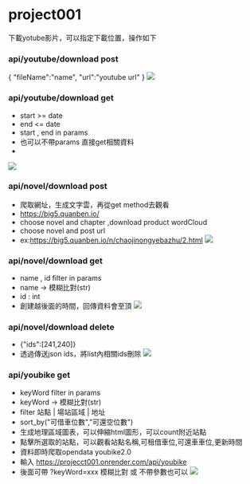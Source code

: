 # project001

下載yotube影片，可以指定下載位置，操作如下
### api/youtube/download post
{
    "fileName":"name",
    "url":"youtube url"
}
![](https://github.com/leolee1204/project001/blob/f94213fa482b9acae949a51322317961383a9a06/images/youtube_post.png)


### api/youtube/download get
* start >= date
* end <= date
* start , end in params
* 也可以不帶params 直接get相關資料
* 
![](https://github.com/leolee1204/project001/blob/f94213fa482b9acae949a51322317961383a9a06/images/youbike_get.png)

### api/novel/download post

* 爬取網址，生成文字雲，再從get method去觀看
* https://big5.quanben.io/
* choose novel and chapter ,download product wordCloud
* choose novel and post url
* ex:https://big5.quanben.io/n/chaojinongyebazhu/2.html
![](https://github.com/leolee1204/project001/blob/f94213fa482b9acae949a51322317961383a9a06/images/novel_post.png)

### api/novel/download get
* name , id filter in params
* name -> 模糊比對(str)
* id : int
* 創建越後面的時間，回傳資料會至頂
![](https://github.com/leolee1204/project001/blob/f94213fa482b9acae949a51322317961383a9a06/images/novel_get.png)

### api/novel/download delete
* {"ids":[241,240]}
* 透過傳送json ids，將list內相關ids刪除
![](https://github.com/leolee1204/project001/blob/f94213fa482b9acae949a51322317961383a9a06/images/novel_delete.png)

### api/youbike get
* keyWord filter in params
* keyWord -> 模糊比對(str)
* filter 站點 | 場站區域 | 地址
* sort_by("可借車位數","可還空位數")
* 生成地理區域圖表，可以伸縮html圖形，可以count附近站點
* 點擊所選取的站點，可以觀看站點名稱,可租借車位,可還車車位,更新時間
* 資料即時爬取opendata youbike2.0
* 輸入 https://projecct001.onrender.com/api/youbike
* 後面可帶 ?keyWord=xxx 模糊比對 或 不帶參數也可以
![](https://github.com/leolee1204/project001/blob/f94213fa482b9acae949a51322317961383a9a06/images/youtube_get.png)
